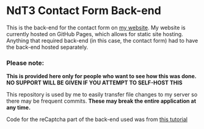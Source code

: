 # NdT3 Contact Form Back-end

This is the back-end for the contact form on [my website](https://ndt3.ml).
My website is currently hosted on GitHub Pages, which allows for static site hosting. Anything that required back-end (in this case, the contact form) had to have the back-end hosted separately.

### Please note:
**This is provided here only for people who want to see how this was done. NO SUPPORT WILL BE GIVEN IF YOU ATTEMPT TO SELF-HOST THIS**

This repository is used by me to easily transfer file changes to my server so there may be frequent commits. **These may break the entire application at any time.**

Code for the reCaptcha part of the back-end used was from [this tutorial](https://codeforgeek.com/2016/03/google-recaptcha-node-js-tutorial/)
